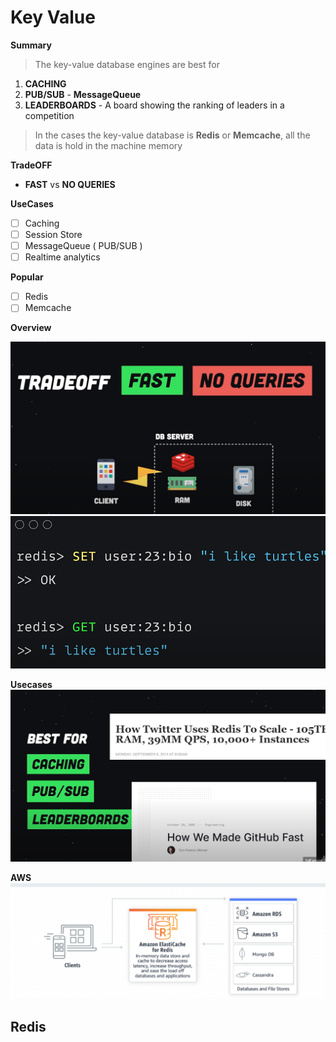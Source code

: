# Key Value

**Summary**

> The key-value database engines are best for

1. **CACHING**
2. **PUB/SUB** - **MessageQueue**
3. **LEADERBOARDS** - A board showing the ranking of leaders in a competition

> In the cases the key-value database is **Redis** or **Memcache**, all the data is hold in the machine memory

**TradeOFF**

- **FAST** vs **NO QUERIES**

**UseCases**

- [ ] Caching
- [ ] Session Store
- [ ] MessageQueue ( PUB/SUB )
- [ ] Realtime analytics

**Popular**

- [ ] Redis
- [ ] Memcache

**Overview**

![TradeOFF](../assets/dbengines-key-value-overview.png)
![Redis](../assets/dbengines-redis-overview.png)

**Usecases**
![Usecases](../assets/dbengines-key-value-usecases.png)

**AWS**
![AWS Usecases](../assets/dbengines-key-value-aws-elasticache.png)

## Redis
